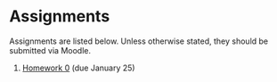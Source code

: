# Assignments

Assignments are listed below. Unless otherwise stated, they should be submitted
via Moodle.

  1. [Homework 0](homework-00.html) (due January 25)

